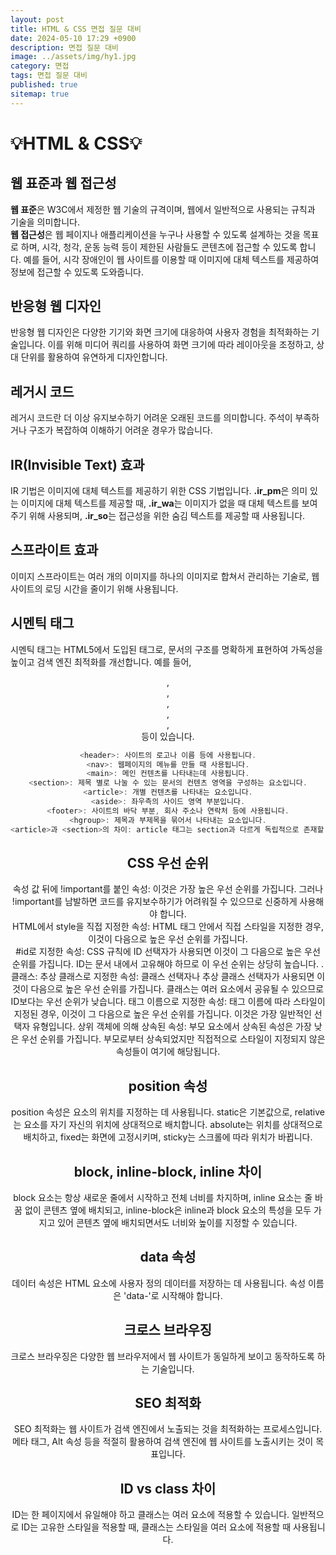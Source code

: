 ```yaml
---
layout: post
title: HTML & CSS 면접 질문 대비
date: 2024-05-10 17:29 +0900
description: 면접 질문 대비 
image: ../assets/img/hy1.jpg
category: 면접
tags: 면접 질문 대비 
published: true
sitemap: true
---
```


# 💡HTML & CSS💡

## 웹 표준과 웹 접근성
<strong>웹 표준</strong>은 W3C에서 제정한 웹 기술의 규격이며, 웹에서 일반적으로 사용되는 규칙과 기술을 의미합니다.<br>
<strong>웹 접근성</strong>은 웹 페이지나 애플리케이션을 누구나 사용할 수 있도록 설계하는 것을 목표로 하며, 시각, 청각, 운동 능력 등이 제한된 사람들도 콘텐츠에 접근할 수 있도록 합니다. 예를 들어, 시각 장애인이 웹 사이트를 이용할 때 이미지에 대체 텍스트를 제공하여 정보에 접근할 수 있도록 도와줍니다.

## 반응형 웹 디자인
반응형 웹 디자인은 다양한 기기와 화면 크기에 대응하여 사용자 경험을 최적화하는 기술입니다. 이를 위해 미디어 쿼리를 사용하여 화면 크기에 따라 레이아웃을 조정하고, 상대 단위를 활용하여 유연하게 디자인합니다.

## 레거시 코드
레거시 코드란 더 이상 유지보수하기 어려운 오래된 코드를 의미합니다. 주석이 부족하거나 구조가 복잡하여 이해하기 어려운 경우가 많습니다.

## IR(Invisible Text) 효과
IR 기법은 이미지에 대체 텍스트를 제공하기 위한 CSS 기법입니다. <strong>.ir_pm</strong>은 의미 있는 이미지에 대체 텍스트를 제공할 때, <strong>.ir_wa</strong>는 이미지가 없을 때 대체 텍스트를 보여주기 위해 사용되며, <strong>.ir_so</strong>는 접근성을 위한 숨김 텍스트를 제공할 때 사용됩니다.

## 스프라이트 효과
이미지 스프라이트는 여러 개의 이미지를 하나의 이미지로 합쳐서 관리하는 기술로, 웹 사이트의 로딩 시간을 줄이기 위해 사용됩니다.

## 시멘틱 태그
시멘틱 태그는 HTML5에서 도입된 태그로, 문서의 구조를 명확하게 표현하여 가독성을 높이고 검색 엔진 최적화를 개선합니다. 예를 들어, <header>, <nav>, <section>, <article>, <aside>, <footer> 등이 있습니다.
```javascript
<header>: 사이트의 로고나 이름 등에 사용됩니다.
<nav>: 웹페이지의 메뉴를 만들 때 사용됩니다.
<main>: 메인 컨텐츠를 나타내는데 사용됩니다.
<section>: 제목 별로 나눌 수 있는 문서의 컨텐츠 영역을 구성하는 요소입니다.
<article>: 개별 컨텐츠를 나타내는 요소입니다.
<aside>: 좌우측의 사이드 영역 부분입니다.
<footer>: 사이트의 바닥 부분, 회사 주소나 연락처 등에 사용됩니다.
<hgroup>: 제목과 부제목을 묶어서 나타내는 요소입니다.
<article>과 <section>의 차이: article 태그는 section과 다르게 독립적으로 존재할 수 있고 재 사용 할 수 있습니다. 즉 article이 좀 더 구체적입니다.
```
## CSS 우선 순위
속성 값 뒤에 !important를 붙인 속성: 이것은 가장 높은 우선 순위를 가집니다. 그러나 !important를 남발하면 코드를 유지보수하기가 어려워질 수 있으므로 신중하게 사용해야 합니다.<br>
HTML에서 style을 직접 지정한 속성: HTML 태그 안에서 직접 스타일을 지정한 경우, 이것이 다음으로 높은 우선 순위를 가집니다.<br>
#id로 지정한 속성: CSS 규칙에 ID 선택자가 사용되면 이것이 그 다음으로 높은 우선 순위를 가집니다. ID는 문서 내에서 고유해야 하므로 이 우선 순위는 상당히 높습니다.
.클래스: 추상 클래스로 지정한 속성: 클래스 선택자나 추상 클래스 선택자가 사용되면 이것이 다음으로 높은 우선 순위를 가집니다. 클래스는 여러 요소에서 공유될 수 있으므로 ID보다는 우선 순위가 낮습니다.
태그 이름으로 지정한 속성: 태그 이름에 따라 스타일이 지정된 경우, 이것이 그 다음으로 높은 우선 순위를 가집니다. 이것은 가장 일반적인 선택자 유형입니다.
상위 객체에 의해 상속된 속성: 부모 요소에서 상속된 속성은 가장 낮은 우선 순위를 가집니다. 부모로부터 상속되었지만 직접적으로 스타일이 지정되지 않은 속성들이 여기에 해당됩니다.

## position 속성
position 속성은 요소의 위치를 지정하는 데 사용됩니다. static은 기본값으로, relative는 요소를 자기 자신의 위치에 상대적으로 배치합니다. absolute는 위치를 상대적으로 배치하고, fixed는 화면에 고정시키며, sticky는 스크롤에 따라 위치가 바뀝니다.

## block, inline-block, inline 차이
block 요소는 항상 새로운 줄에서 시작하고 전체 너비를 차지하며, inline 요소는 줄 바꿈 없이 콘텐츠 옆에 배치되고, inline-block은 inline과 block 요소의 특성을 모두 가지고 있어 콘텐츠 옆에 배치되면서도 너비와 높이를 지정할 수 있습니다.

## data 속성
데이터 속성은 HTML 요소에 사용자 정의 데이터를 저장하는 데 사용됩니다. 속성 이름은 'data-'로 시작해야 합니다.

## 크로스 브라우징
크로스 브라우징은 다양한 웹 브라우저에서 웹 사이트가 동일하게 보이고 동작하도록 하는 기술입니다.

## SEO 최적화
SEO 최적화는 웹 사이트가 검색 엔진에서 노출되는 것을 최적화하는 프로세스입니다. 메타 태그, Alt 속성 등을 적절히 활용하여 검색 엔진에 웹 사이트를 노출시키는 것이 목표입니다.

## ID vs class 차이
ID는 한 페이지에서 유일해야 하고 클래스는 여러 요소에 적용할 수 있습니다. 일반적으로 ID는 고유한 스타일을 적용할 때, 클래스는 스타일을 여러 요소에 적용할 때 사용됩니다.